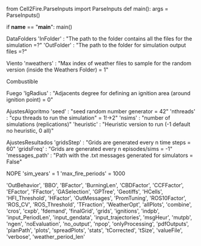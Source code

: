 
from Cell2Fire.ParseInputs import ParseInputs
def main():
    args = ParseInputs()

if __name__ == "__main__":
    main()    

DataFolders
'InFolder' : "The path to the folder contains all the files for the simulation =?"
'OutFolder' : "The path to the folder for simulation output files =?"

Viento
'nweathers' : "Max index of weather files to sample for the random version (inside the Weathers Folder) = 1"

Combustible

Fuego
'IgRadius' : "Adjacents degree for defining an ignition area (around ignition point) = 0"

AjustesAlgoritmo
'seed' : "seed random number generator = 42"
'nthreads' : "cpu threads to run the simulation" = 1!->2"
'nsims' : "number of simulations (replications)"
'heuristic' : "Heuristic version to run (-1 default no heuristic, 0 all)"

AjustesResultados
'gridsStep' : "Grids are generated every n time steps = 60"
'gridsFreq' : "Grids are generated every n episodes/sims = -1"
'messages_path' : "Path with the .txt messages generated for simulators = False"

NOPE
'sim_years' = 1
'max_fire_periods' = 1000

'OutBehavior',
'BBO',
'BFactor',
'BurningLen',
'CBDFactor',
'CCFFactor',
'EFactor',
'FFactor',
'GASelection',
'GPTree',
'Geotiffs',
'HCells',
'HFI_Threshold',
'HFactor',
'OutMessages',
'PromTuning',
'ROS10Factor',
'ROS_CV',
'ROS_Threshold',
'TFraction',
'WeatherOpt',
'allPlots',
'combine',
'cros',
'cxpb',
'fdemand',
'finalGrid',
'grids',
'ignitions',
'indpb',
'input_PeriodLen',
'input_gendata',
'input_trajectories',
'msgHeur',
'mutpb',
'ngen',
'noEvaluation',
'no_output',
'npop',
'onlyProcessing',
'pdfOutputs',
'planPath',
'plots',
'spreadPlots',
'stats',
'tCorrected',
'tSize',
'valueFile',
'verbose',
'weather_period_len'

